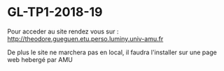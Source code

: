 # GL-TP1-2018-19

Pour acceder au site rendez vous sur :
http://theodore.gueguen.etu.perso.luminy.univ-amu.fr

De plus le site ne marchera pas en local, il faudra l'installer sur une page web hebergé par AMU
